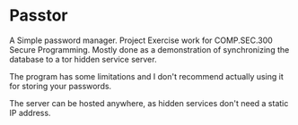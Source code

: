 # Passtor

A Simple password manager. Project Exercise work for COMP.SEC.300 Secure Programming. Mostly done as a demonstration of synchronizing the database to a tor hidden service server.

The program has some limitations and I don't recommend actually using it for storing your passwords.

The server can be hosted anywhere, as hidden services don't need a static IP address.